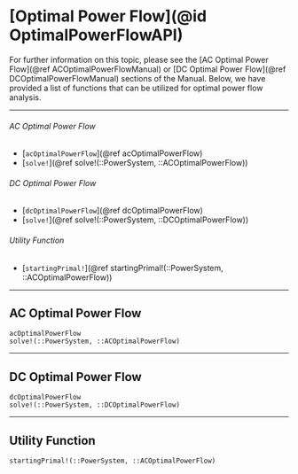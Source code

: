 # [Optimal Power Flow](@id OptimalPowerFlowAPI)

For further information on this topic, please see the [AC Optimal Power Flow](@ref ACOptimalPowerFlowManual) or [DC Optimal Power Flow](@ref DCOptimalPowerFlowManual) sections of the Manual. Below, we have provided a list of functions that can be utilized for optimal power flow analysis.

---

###### AC Optimal Power Flow
* [`acOptimalPowerFlow`](@ref acOptimalPowerFlow)
* [`solve!`](@ref solve!(::PowerSystem, ::ACOptimalPowerFlow))

###### DC Optimal Power Flow
* [`dcOptimalPowerFlow`](@ref dcOptimalPowerFlow)
* [`solve!`](@ref solve!(::PowerSystem, ::DCOptimalPowerFlow))

###### Utility Function
* [`startingPrimal!`](@ref startingPrimal!(::PowerSystem, ::ACOptimalPowerFlow)) 

---

## AC Optimal Power Flow
```@docs
acOptimalPowerFlow
solve!(::PowerSystem, ::ACOptimalPowerFlow)
```

---

## DC Optimal Power Flow
```@docs
dcOptimalPowerFlow
solve!(::PowerSystem, ::DCOptimalPowerFlow)
```

---

## Utility Function
```@docs
startingPrimal!(::PowerSystem, ::ACOptimalPowerFlow)
```


